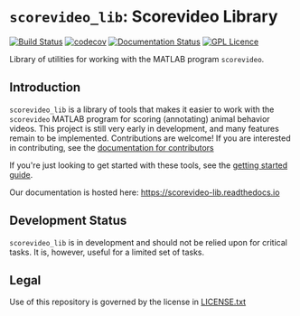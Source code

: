 # `scorevideo_lib`: Scorevideo Library
[![Build Status](https://travis-ci.com/U8NWXD/scorevideo_lib.svg?branch=master)](https://travis-ci.com/U8NWXD/scorevideo_lib)
[![codecov](https://codecov.io/gh/U8NWXD/scorevideo_lib/branch/master/graph/badge.svg)](https://codecov.io/gh/U8NWXD/scorevideo_lib)
[![Documentation Status](https://readthedocs.org/projects/scorevideo-lib/badge/?version=latest)](https://scorevideo-lib.readthedocs.io/en/latest/?badge=latest)
[![GPL Licence](https://badges.frapsoft.com/os/gpl/gpl.png?v=103)](LICENSE.txt)

Library of utilities for working with the MATLAB program
`scorevideo`.

## Introduction

``scorevideo_lib`` is a library of tools that makes it easier to work with the
``scorevideo`` MATLAB program for scoring (annotating) animal behavior videos.
This project is still very early in development, and many features remain to be
implemented. Contributions are welcome! If you are interested in contributing,
see the 
[documentation for contributors](https://scorevideo-lib.readthedocs.io/en/latest/contributing.html)

If you're just looking to get started with these tools, see the
[getting started guide](https://scorevideo-lib.readthedocs.io/en/latest/getting-started.html).

Our documentation is hosted here: https://scorevideo-lib.readthedocs.io

## Development Status
`scorevideo_lib` is in development and should not be relied upon for
critical tasks. It is, however, useful for a limited set of tasks.

## Legal
Use of this repository is governed by the license in [LICENSE.txt](LICENSE.txt)